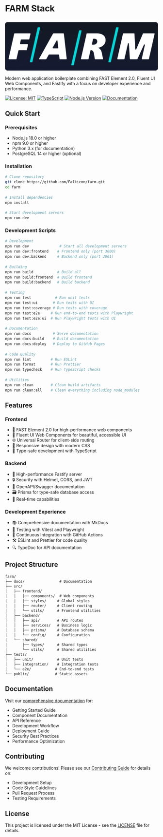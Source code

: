 # FARM Stack

![FARM Stack](README-banner.png)

Modern web application boilerplate combining FAST Element 2.0, Fluent UI Web Components, and Fastify with a focus on developer experience and performance.

[![License: MIT](https://img.shields.io/badge/License-MIT-yellow.svg)](https://opensource.org/licenses/MIT)
[![TypeScript](https://img.shields.io/badge/TypeScript-5.0-blue)](https://www.typescriptlang.org/)
[![Node.js Version](https://img.shields.io/badge/Node.js-18.0%2B-brightgreen)](https://nodejs.org/)
[![Documentation](https://img.shields.io/badge/docs-MkDocs-blue.svg)](https://falkicon.github.io/farm)

## Quick Start

### Prerequisites
- Node.js 18.0 or higher
- npm 9.0 or higher
- Python 3.x (for documentation)
- PostgreSQL 14 or higher (optional)

### Installation
```bash
# Clone repository
git clone https://github.com/Falkicon/farm.git
cd farm

# Install dependencies
npm install

# Start development servers
npm run dev
```

### Development Scripts

```bash
# Development
npm run dev              # Start all development servers
npm run dev:frontend    # Frontend only (port 3000)
npm run dev:backend     # Backend only (port 3001)

# Building
npm run build           # Build all
npm run build:frontend  # Build frontend
npm run build:backend   # Build backend

# Testing
npm run test           # Run unit tests
npm run test:ui       # Run tests with UI
npm run test:coverage # Run tests with coverage
npm run test:e2e     # Run end-to-end tests with Playwright
npm run test:e2e:ui  # Run Playwright tests with UI

# Documentation
npm run docs          # Serve documentation
npm run docs:build    # Build documentation
npm run docs:deploy   # Deploy to GitHub Pages

# Code Quality
npm run lint         # Run ESLint
npm run format       # Run Prettier
npm run typecheck    # Run TypeScript checks

# Utilities
npm run clean        # Clean build artifacts
npm run clean:all    # Clean everything including node_modules
```

## Features

### Frontend
- 🎨 FAST Element 2.0 for high-performance web components
- 💅 Fluent UI Web Components for beautiful, accessible UI
- 🌐 Universal Router for client-side routing
- 📱 Responsive design with modern CSS
- 🔄 Type-safe development with TypeScript

### Backend
- 🚀 High-performance Fastify server
- 🔒 Security with Helmet, CORS, and JWT
- 📝 OpenAPI/Swagger documentation
- 🗃️ Prisma for type-safe database access
- 🔄 Real-time capabilities

### Development Experience
- 📚 Comprehensive documentation with MkDocs
- 🧪 Testing with Vitest and Playwright
- 📖 Continuous Integration with GitHub Actions
- 🛠️ ESLint and Prettier for code quality
- 🔍 TypeDoc for API documentation

## Project Structure

```
farm/
├── docs/                # Documentation
├── src/
│   ├── frontend/
│   │   ├── components/  # Web components
│   │   ├── styles/     # Global styles
│   │   ├── router/     # Client routing
│   │   └── utils/      # Frontend utilities
│   ├── backend/
│   │   ├── api/        # API routes
│   │   ├── services/   # Business logic
│   │   ├── prisma/     # Database schema
│   │   └── config/     # Configuration
│   └── shared/
│       ├── types/      # Shared types
│       └── utils/      # Shared utilities
├── tests/
│   ├── unit/           # Unit tests
│   ├── integration/    # Integration tests
│   └── e2e/           # End-to-end tests
└── public/            # Static assets
```

## Documentation

Visit our [comprehensive documentation](https://falkicon.github.io/farm) for:
- Getting Started Guide
- Component Documentation
- API Reference
- Development Workflow
- Deployment Guide
- Security Best Practices
- Performance Optimization

## Contributing

We welcome contributions! Please see our [Contributing Guide](docs/contributing.md) for details on:
- Development Setup
- Code Style Guidelines
- Pull Request Process
- Testing Requirements

## License

This project is licensed under the MIT License - see the [LICENSE](LICENSE) file for details.
